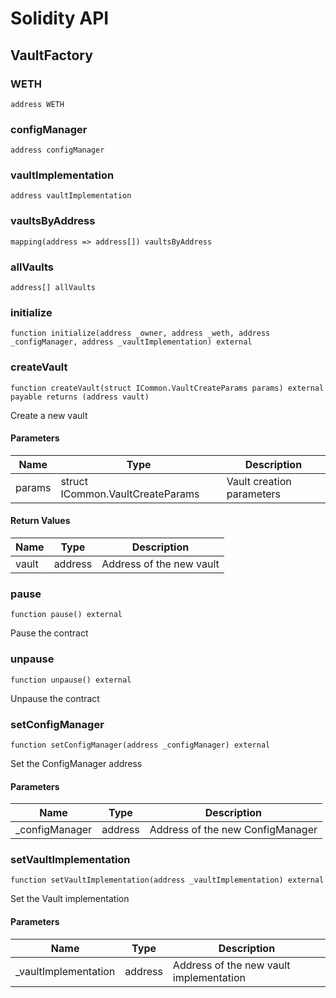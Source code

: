 # Solidity API

## VaultFactory

### WETH

```solidity
address WETH
```

### configManager

```solidity
address configManager
```

### vaultImplementation

```solidity
address vaultImplementation
```

### vaultsByAddress

```solidity
mapping(address => address[]) vaultsByAddress
```

### allVaults

```solidity
address[] allVaults
```

### initialize

```solidity
function initialize(address _owner, address _weth, address _configManager, address _vaultImplementation) external
```

### createVault

```solidity
function createVault(struct ICommon.VaultCreateParams params) external payable returns (address vault)
```

Create a new vault

#### Parameters

| Name | Type | Description |
| ---- | ---- | ----------- |
| params | struct ICommon.VaultCreateParams | Vault creation parameters |

#### Return Values

| Name | Type | Description |
| ---- | ---- | ----------- |
| vault | address | Address of the new vault |

### pause

```solidity
function pause() external
```

Pause the contract

### unpause

```solidity
function unpause() external
```

Unpause the contract

### setConfigManager

```solidity
function setConfigManager(address _configManager) external
```

Set the ConfigManager address

#### Parameters

| Name | Type | Description |
| ---- | ---- | ----------- |
| _configManager | address | Address of the new ConfigManager |

### setVaultImplementation

```solidity
function setVaultImplementation(address _vaultImplementation) external
```

Set the Vault implementation

#### Parameters

| Name | Type | Description |
| ---- | ---- | ----------- |
| _vaultImplementation | address | Address of the new vault implementation |

